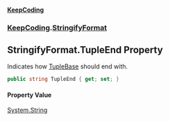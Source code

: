 #### [KeepCoding](index.md 'index')
### [KeepCoding](KeepCoding.md 'KeepCoding').[StringifyFormat](StringifyFormat.md 'KeepCoding.StringifyFormat')
## StringifyFormat.TupleEnd Property
Indicates how [TupleBase](TupleBase.md 'KeepCoding.Internal.TupleBase') should end with.  
```csharp
public string TupleEnd { get; set; }
```
#### Property Value
[System.String](https://docs.microsoft.com/en-us/dotnet/api/System.String 'System.String')
